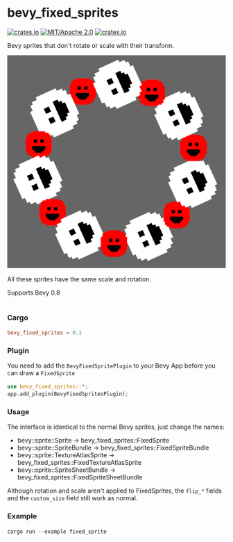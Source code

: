 # bevy_fixed_sprites

[![crates.io](https://img.shields.io/crates/v/bevy_fixed_sprites)](https://crates.io/crates/bevy_fixed_sprites)
[![MIT/Apache 2.0](https://img.shields.io/badge/license-MIT%2FApache-blue.svg)](https://github.com/ickshonpe/bevy_fixed_sprites)
[![crates.io](https://img.shields.io/crates/d/bevy_fixed_sprites)](https://crates.io/crates/bevy_fixed_sprites)

Bevy sprites that don't rotate or scale with their transform.

![image](/assets/fixed_sprite.PNG)

All these sprites have the same scale and rotation.

Supports Bevy 0.8

#
### Cargo
```toml
bevy_fixed_sprites = 0.1
```

### Plugin
You need to add the `BevyFixedSpritePlugin` to your Bevy App before you can draw a
`FixedSprite`

```rust
use bevy_fixed_sprites::*;
app.add_plugin(BevyFixedSpritesPlugin);
```

### Usage

The interface is identical to the normal Bevy sprites, just change the names:

* bevy::sprite::Sprite -> bevy_fixed_sprites::FixedSprite
* bevy::sprite::SpriteBundle -> bevy_fixed_sprites::FixedSpriteBundle
* bevy::sprite::TextureAtlasSprite -> bevy_fixed_sprites::FixedTextureAtlasSprite
* bevy::sprite::SpriteSheetBundle -> bevy_fixed_sprites::FixedSpriteSheetBundle

Although rotation and scale aren't applied to FixedSprites, the `flip_*` fields and the `custom_size` field still work as normal.

### Example

```
cargo run --example fixed_sprite
```
